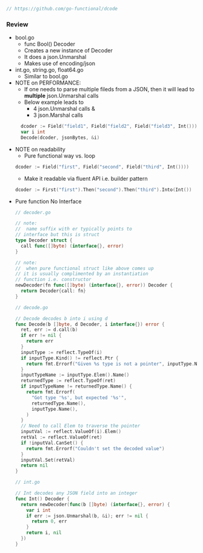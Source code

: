 ```go
// https://github.com/go-functional/dcode
```

### Review
- bool.go
  - func Bool() Decoder
  - Creates a new instance of Decoder
  - It does a json.Unmarshal
  - Makes use of encoding/json
- int.go, string.go, float64.go
  - Similar to bool.go
- NOTE on PERFORMANCE:
  - If one needs to parse multiple fileds from a JSON, then it will lead to **multiple** json.Unmarshal calls
  - Below example leads to
    - 4 json.Unmarshal calls & 
    - 3 json.Marshal calls
  ```go
    dcoder := Field("field1", Field("field2", Field("field3", Int())))
    var i int
    Decode(dcoder, jsonBytes, &i)
  ```
- NOTE on readability
  - Pure functional way vs. loop
  ```go
  dcoder := Field("first", Field("second", Field("third", Int())))
  ```
  - Make it readable via fluent API i.e. builder pattern
  ```go
  dcoder := First("first").Then("second").Then("third").Into(Int())
  ```
- Pure function No Interface
  ```go
  // decoder.go
  
  // note: 
  //  name suffix with er typically points to
  // interface but this is struct
  type Decoder struct {
    call func([]byte) (interface{}, error)
  }
  
  // note:
  //  when pure functional struct like above comes up
  // it is usually complimented by an instantiation
  // function i.e. constructor
  newDecoder(fn func([]byte) (interface{}, error)) Decoder {
    return Decoder{call: fn}
  }
  ```
  ```go
  // decode.go
  
  // Decode decodes b into i using d
  func Decode(b []byte, d Decoder, i interface{}) error {
    ret, err := d.call(b)
    if err != nil {
      return err
    }
    inputType := reflect.TypeOf(i)
    if inputType.Kind() != reflect.Ptr {
      return fmt.Errorf("Given %s type is not a pointer", inputType.Name())
    }
    inputTypeName := inputType.Elem().Name()
    returnedType := reflect.TypeOf(ret)
    if inputTypeName != returnedType.Name() {
      return fmt.Errorf(
        "Got type '%s', but expected '%s'",
        returnedType.Name(),
        inputType.Name(),
      )
    }
    // Need to call Elem to traverse the pointer
    inputVal := reflect.ValueOf(i).Elem()
    retVal := reflect.ValueOf(ret)
    if !inputVal.CanSet() {
      return fmt.Errorf("Couldn't set the decoded value")
    }
    inputVal.Set(retVal)
    return nil
  }
  ```
  ```go
  // int.go
  
  // Int decodes any JSON field into an integer
  func Int() Decoder {
    return newDecoder(func(b []byte) (interface{}, error) {
      var i int
      if err := json.Unmarshal(b, &i); err != nil {
        return 0, err
      }
      return i, nil
    })
  }
  ```
